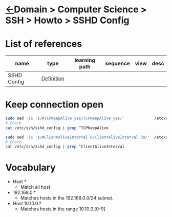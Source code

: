 <head><link rel="stylesheet" href="../../../md.css"/><script src="../../../md.js"></script></head>

[//]: #(Reference)
[Repo_Readme]:        ../list/object_list.md
[SshdConfig_Whatis]:  ../whatis/sshdconfig_whatis.md

# [&larr;][Repo_Readme]Domain > Computer Science > SSH > Howto > SSHD Config
# List of references
|name|type|learning path|sequence|view|desc|
|-|-|-|-|-|-|
|SSHD Config|[Definition][SshdConfig_Whatis]|

# Keep connection open
```bash
sudo sed -ie 's/#TCPKeepAlive yes/TCPKeepAlive yes/'             /etc/ssh/sshd_config
# Check
cat /etc/ssh/sshd_config | grep ^TCPKeepAlive

sudo sed -ie 's/#ClientAliveInterval 0/ClientAliveInterval 30/'  /etc/ssh/sshd_config
# Check
cat /etc/ssh/sshd_config | grep ^ClientAliveInterval
```

# Vocabulary

- Host *
  - Match all host 
- 192.168.0.* 
  - Matches hosts in the 192.168.0.0/24 subnet.
- Host 10.10.0.?  
  - Matches hosts in the range 10.10.0.[0-9]
